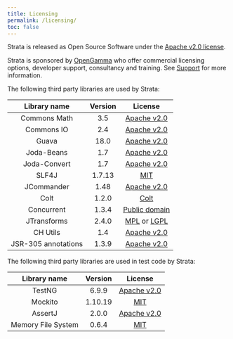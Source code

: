 ```yaml
---
title: Licensing
permalink: /licensing/
toc: false
---
```


Strata is released as Open Source Software under the [Apache v2.0 license](http://www.apache.org/licenses/LICENSE-2.0.html).

Strata is sponsored by [OpenGamma](http://www.opengamma.com) who offer commercial licensing options, developer support,
consultancy and training. See [Support]({{site.baseurl}}/support) for more information.

The following third party libraries are used by Strata:

| Library name          | Version | License                                                                     |
|:---------------------:|:-------:|:--------------------------------------------------------------:|
| Commons Math          | 3.5     | [Apache v2.0](http://www.apache.org/licenses/LICENSE-2.0.html) |
| Commons IO            | 2.4     | [Apache v2.0](http://www.apache.org/licenses/LICENSE-2.0.html) |
| Guava                 | 18.0    | [Apache v2.0](http://www.apache.org/licenses/LICENSE-2.0.html) |
| Joda-Beans            | 1.7     | [Apache v2.0](http://www.apache.org/licenses/LICENSE-2.0.html) |
| Joda-Convert          | 1.7     | [Apache v2.0](http://www.apache.org/licenses/LICENSE-2.0.html) |
| SLF4J                 | 1.7.13  | [MIT](http://www.opensource.org/licenses/mit-license.php) |
| JCommander            | 1.48    | [Apache v2.0](http://www.apache.org/licenses/LICENSE-2.0.html) |
| Colt                  | 1.2.0   | [Colt](https://dst.lbl.gov/ACSSoftware/colt/license.html) |
| Concurrent            | 1.3.4   | [Public domain](https://dst.lbl.gov/ACSSoftware/colt/licenses/concurrent.LICENSE.txt) |
| JTransforms           | 2.4.0   | [MPL](http://www.mozilla.org/MPL/2.0/index.txt) or [LGPL](http://www.gnu.org/licenses/lgpl-2.1.txt) |
| CH Utils              | 1.4     | [Apache v2.0](http://www.apache.org/licenses/LICENSE-2.0.html) |
| JSR-305 annotations   | 1.3.9   | [Apache v2.0](http://www.apache.org/licenses/LICENSE-2.0.html) |

The following third party libraries are used in test code by Strata:

| Library name          | Version | License                                                                     |
|:---------------------:|:-------:|:--------------------------------------------------------------:|
| TestNG                | 6.9.9   | [Apache v2.0](http://www.apache.org/licenses/LICENSE-2.0.html) |
| Mockito               | 1.10.19 | [MIT](https://github.com/mockito/mockito/blob/master/LICENSE) |
| AssertJ               | 2.0.0   | [Apache v2.0](http://www.apache.org/licenses/LICENSE-2.0.html) |
| Memory File System    | 0.6.4   | [MIT](http://opensource.org/licenses/MIT) |
